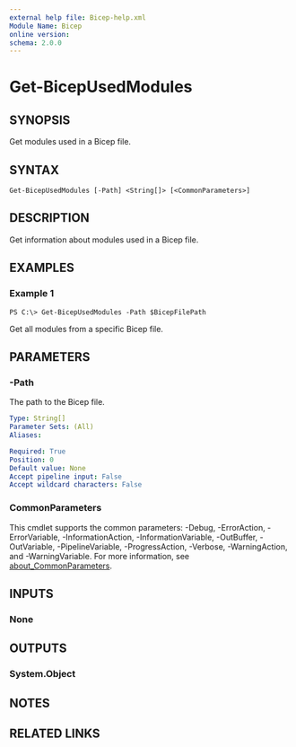 ```yaml
---
external help file: Bicep-help.xml
Module Name: Bicep
online version:
schema: 2.0.0
---
```


# Get-BicepUsedModules

## SYNOPSIS
Get modules used in a Bicep file.

## SYNTAX

```
Get-BicepUsedModules [-Path] <String[]> [<CommonParameters>]
```

## DESCRIPTION
Get information about modules used in a Bicep file.

## EXAMPLES

### Example 1
```
PS C:\> Get-BicepUsedModules -Path $BicepFilePath
```

Get all modules from a specific Bicep file.

## PARAMETERS

### -Path
The path to the Bicep file.

```yaml
Type: String[]
Parameter Sets: (All)
Aliases:

Required: True
Position: 0
Default value: None
Accept pipeline input: False
Accept wildcard characters: False
```

### CommonParameters
This cmdlet supports the common parameters: -Debug, -ErrorAction, -ErrorVariable, -InformationAction, -InformationVariable, -OutBuffer, -OutVariable, -PipelineVariable, -ProgressAction, -Verbose, -WarningAction, and -WarningVariable. For more information, see [about_CommonParameters](http://go.microsoft.com/fwlink/?LinkID=113216).

## INPUTS

### None
## OUTPUTS

### System.Object
## NOTES

## RELATED LINKS
